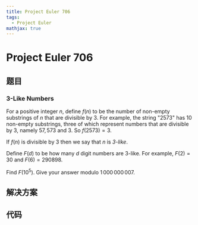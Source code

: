 ```yaml
---
title: Project Euler 706
tags:
  - Project Euler
mathjax: true
---
```

<escape><!-- more --></escape>
    
# Project Euler 706
## 题目
### 3-Like Numbers



For a positive integer $n$, define $f(n)$ to be the number of non-empty substrings of $n$ that are divisible by $3$. For example, the string "$2573$" has $10$ non-empty substrings, three of which represent numbers that are divisible by $3$, namely $57, 573$ and $3$. So $f(2573) = 3$.


If $f(n)$ is divisible by $3$ then we say that $n$ is *$3$-like*.


Define $F(d)$ to be how many $d$ digit numbers are $3$-like. For example, $F(2) = 30$ and $F(6) = 290898$.


Find $F(10^5)$. Give your answer modulo $1\,000\,000\,007$.



## 解决方案


## 代码


